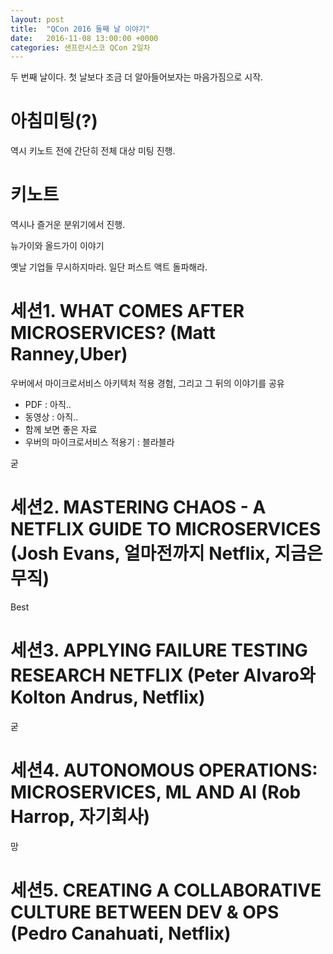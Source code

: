 ```yaml
---
layout: post
title:  "QCon 2016 둘째 날 이야기"
date:   2016-11-08 13:00:00 +0000
categories: 샌프란시스코 QCon 2일차
---
```


두 번째 날이다. 첫 날보다 조금 더 알아들어보자는 마음가짐으로 시작.

# 아침미팅(?)

역시 키노트 전에 간단히 전체 대상 미팅 진행.

# 키노트

역시나 즐거운 분위기에서 진행.

뉴가이와 올드가이 이야기

옛날 기업들 무시하지마라.
일단 퍼스트 액트 돌파해라.

# 세션1. WHAT COMES AFTER MICROSERVICES? (Matt Ranney,Uber)

우버에서 마이크로서비스 아키텍처 적용 경험, 그리고 그 뒤의 이야기를 공유

- PDF : 아직..
- 동영상 : 아직..
- 함께 보면 좋은 자료
 - 우버의 마이크로서비스 적용기 : 블라블라  

굳

# 세션2. MASTERING CHAOS - A NETFLIX GUIDE TO MICROSERVICES (Josh Evans, 얼마전까지 Netflix, 지금은 무직)

Best

# 세션3. APPLYING FAILURE TESTING RESEARCH NETFLIX (Peter Alvaro와 Kolton Andrus, Netflix)

굳

# 세션4. AUTONOMOUS OPERATIONS: MICROSERVICES, ML AND AI (Rob Harrop, 자기회사)

망

# 세션5. CREATING A COLLABORATIVE CULTURE BETWEEN DEV & OPS (Pedro Canahuati, Netflix)
